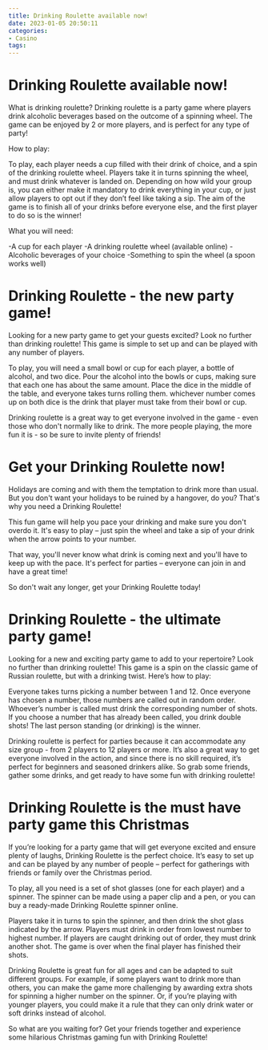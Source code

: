 ```yaml
---
title: Drinking Roulette available now!
date: 2023-01-05 20:50:11
categories:
- Casino
tags:
---
```



#  Drinking Roulette available now!

What is drinking roulette? Drinking roulette is a party game where players drink alcoholic beverages based on the outcome of a spinning wheel. The game can be enjoyed by 2 or more players, and is perfect for any type of party!

How to play:

To play, each player needs a cup filled with their drink of choice, and a spin of the drinking roulette wheel. Players take it in turns spinning the wheel, and must drink whatever is landed on. Depending on how wild your group is, you can either make it mandatory to drink everything in your cup, or just allow players to opt out if they don’t feel like taking a sip. The aim of the game is to finish all of your drinks before everyone else, and the first player to do so is the winner!

What you will need:

-A cup for each player
-A drinking roulette wheel (available online)
-Alcoholic beverages of your choice
-Something to spin the wheel (a spoon works well)

#  Drinking Roulette - the new party game!

Looking for a new party game to get your guests excited? Look no further than drinking roulette! This game is simple to set up and can be played with any number of players.

To play, you will need a small bowl or cup for each player, a bottle of alcohol, and two dice. Pour the alcohol into the bowls or cups, making sure that each one has about the same amount. Place the dice in the middle of the table, and everyone takes turns rolling them. whichever number comes up on both dice is the drink that player must take from their bowl or cup.

Drinking roulette is a great way to get everyone involved in the game - even those who don't normally like to drink. The more people playing, the more fun it is - so be sure to invite plenty of friends!

#  Get your Drinking Roulette now!

Holidays are coming and with them the temptation to drink more than usual. But you don't want your holidays to be ruined by a hangover, do you? That's why you need a Drinking Roulette!

This fun game will help you pace your drinking and make sure you don't overdo it. It's easy to play – just spin the wheel and take a sip of your drink when the arrow points to your number.

That way, you'll never know what drink is coming next and you'll have to keep up with the pace. It's perfect for parties – everyone can join in and have a great time!

So don't wait any longer, get your Drinking Roulette today!

#  Drinking Roulette - the ultimate party game!

Looking for a new and exciting party game to add to your repertoire? Look no further than drinking roulette! This game is a spin on the classic game of Russian roulette, but with a drinking twist. Here’s how to play:

Everyone takes turns picking a number between 1 and 12. Once everyone has chosen a number, those numbers are called out in random order. Whoever’s number is called must drink the corresponding number of shots. If you choose a number that has already been called, you drink double shots! The last person standing (or drinking) is the winner.

Drinking roulette is perfect for parties because it can accommodate any size group - from 2 players to 12 players or more. It’s also a great way to get everyone involved in the action, and since there is no skill required, it’s perfect for beginners and seasoned drinkers alike. So grab some friends, gather some drinks, and get ready to have some fun with drinking roulette!

#  Drinking Roulette is the must have party game this Christmas

If you’re looking for a party game that will get everyone excited and ensure plenty of laughs, Drinking Roulette is the perfect choice. It’s easy to set up and can be played by any number of people – perfect for gatherings with friends or family over the Christmas period.

To play, all you need is a set of shot glasses (one for each player) and a spinner. The spinner can be made using a paper clip and a pen, or you can buy a ready-made Drinking Roulette spinner online.

Players take it in turns to spin the spinner, and then drink the shot glass indicated by the arrow. Players must drink in order from lowest number to highest number. If players are caught drinking out of order, they must drink another shot. The game is over when the final player has finished their shots.

Drinking Roulette is great fun for all ages and can be adapted to suit different groups. For example, if some players want to drink more than others, you can make the game more challenging by awarding extra shots for spinning a higher number on the spinner. Or, if you’re playing with younger players, you could make it a rule that they can only drink water or soft drinks instead of alcohol.

So what are you waiting for? Get your friends together and experience some hilarious Christmas gaming fun with Drinking Roulette!